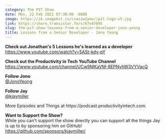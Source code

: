 ```yaml
---
category: The PIT Show
date: Mon, 22 Feb 2021 07:30:00 -0800
image: https://ik.imagekit.io/cxazzw3yew//pit-logo-v5.jpg
link: https://share.transistor.fm/s/67e47095
slug: the-pit-show-lessons-from-a-senior-developer-jono-yeong
title: Lessons from a Senior Developer - Jono Yeong
---
```


<p><strong>Check out Jonathan's 5 Lessons he's learned as a developer</strong><br /><a href="https://www.youtube.com/watch?v=5ASt-kdy-pY">https://www.youtube.com/watch?v=5ASt-kdy-pY</a></p><p><strong>Check out the Productivity in Tech YouTube Channel</strong><br /><a href="https://www.youtube.com/channel/UCw9MKaVM-8EPNyhW3VYVacQ">https://www.youtube.com/channel/UCw9MKaVM-8EPNyhW3VYVacQ</a></p><p><strong>Follow Jono</strong><br /><a href="https://twitter.com/jonoyeong">@JonoYeong</a></p><p><strong>Follow Jay</strong><br /><a href="https://twitter.com/kjaymiller">@kjaymiller</a></p><p>More Episodes and Things at https://podcast.productivityintech.com.</p><p><strong>Want to Support the Show?</strong><br />While you can't support the show directly you can support all the things Jay is up to by sponsoring him on GitHub!<br /><a href="https://github.com/sponsors/kjaymiller">https://github.com/sponsors/kjaymiller/</a><br /></p>